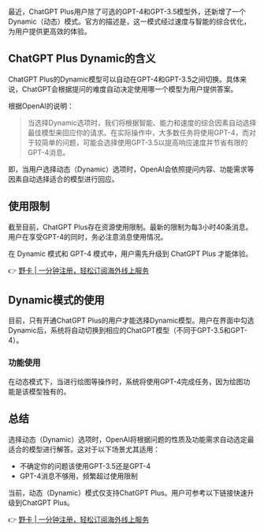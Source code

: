 最近，ChatGPT Plus用户除了可选的GPT-4和GPT-3.5模型外，还新增了一个Dynamic（动态）模式。官方的描述是，这一模式经过速度与智能的综合优化，为用户提供更高效的体验。

## ChatGPT Plus Dynamic的含义

ChatGPT Plus的Dynamic模型可以自动在GPT-4和GPT-3.5之间切换。具体来说，ChatGPT会根据提问的难度自动决定使用哪一个模型为用户提供答案。

根据OpenAI的说明：

> 当选择Dynamic选项时，我们将根据智能、能力和速度的综合因素自动选择最佳模型来回应你的请求。在实际操作中，大多数任务将使用GPT-4，而对于较简单的问题，可能会选择使用GPT-3.5以提高响应速度并节省有限的GPT-4消息。

即，当用户选择动态（Dynamic）选项时，OpenAI会依照提问内容、功能需求等因素自动选择适合的模型进行回应。

## 使用限制

截至目前，ChatGPT Plus存在资源使用限制。最新的限制为每3小时40条消息。用户在享受GPT-4的同时，务必注意消息使用情况。

在 Dynamic 模式和 GPT-4 模式中，用户需先升级到 ChatGPT Plus 才能体验。

👉 [野卡 | 一分钟注册，轻松订阅海外线上服务](https://bit.ly/bewildcard)

## Dynamic模式的使用

目前，只有开通ChatGPT Plus的用户才能选择Dynamic模型。用户在界面中勾选Dynamic后，系统将自动切换到相应的ChatGPT模型（不同于GPT-3.5和GPT-4）。

### 功能使用

在动态模式下，当进行绘图等操作时，系统将使用GPT-4完成任务，因为绘图功能是该模型独有的。

## 总结

选择动态（Dynamic）选项时，OpenAI将根据问题的性质及功能需求自动选定最适合的模型进行解答。这对于以下场景尤其适用：

- 不确定你的问题该使用GPT-3.5还是GPT-4
- GPT-4消息不够用，频繁超过使用限制

当前，动态（Dynamic）模式仅支持ChatGPT Plus。用户可参考以下链接快速升级到ChatGPT Plus。

👉 [野卡 | 一分钟注册，轻松订阅海外线上服务](https://bit.ly/bewildcard)